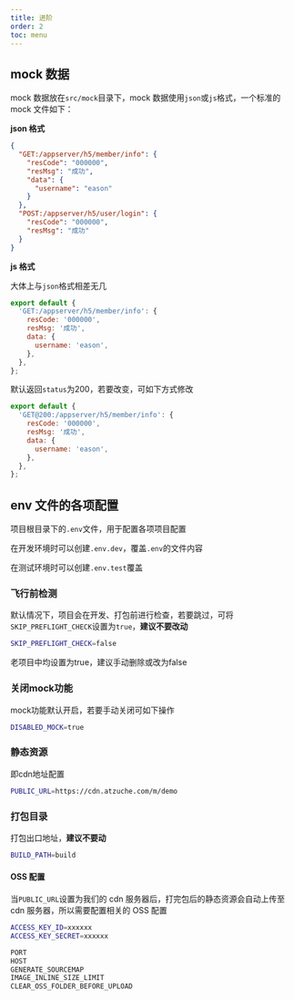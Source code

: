 ```yaml
---
title: 进阶
order: 2
toc: menu
---
```


## mock 数据

mock 数据放在`src/mock`目录下，mock 数据使用`json`或`js`格式，一个标准的 mock 文件如下：

**json 格式**

```json
{
  "GET:/appserver/h5/member/info": {
    "resCode": "000000",
    "resMsg": "成功",
    "data": {
      "username": "eason"
    }
  },
  "POST:/appserver/h5/user/login": {
    "resCode": "000000",
    "resMsg": "成功"
  }
}
```

**js 格式**

大体上与`json`格式相差无几

```js
export default {
  'GET:/appserver/h5/member/info': {
    resCode: '000000',
    resMsg: '成功',
    data: {
      username: 'eason',
    },
  },
};
```

默认返回`status`为200，若要改变，可如下方式修改

```js
export default {
  'GET@200:/appserver/h5/member/info': {
    resCode: '000000',
    resMsg: '成功',
    data: {
      username: 'eason',
    },
  },
};
```

## env 文件的各项配置

项目根目录下的`.env`文件，用于配置各项项目配置

在开发环境时可以创建`.env.dev`，覆盖`.env`的文件内容

在测试环境时可以创建`.env.test`覆盖

### 飞行前检测

默认情况下，项目会在开发、打包前进行检查，若要跳过，可将`SKIP_PREFLIGHT_CHECK`设置为`true`，**建议不要改动**

```bash
SKIP_PREFLIGHT_CHECK=false
```

<Alert type="info">
  老项目中均设置为true，建议手动删除或改为false
</Alert>

### 关闭mock功能

mock功能默认开启，若要手动关闭可如下操作

```bash
DISABLED_MOCK=true
```

### 静态资源

即cdn地址配置

```bash
PUBLIC_URL=https://cdn.atzuche.com/m/demo
```

### 打包目录

打包出口地址，**建议不要动**

```bash
BUILD_PATH=build
```

#### OSS 配置

当`PUBLIC_URL`设置为我们的 cdn 服务器后，打完包后的静态资源会自动上传至 cdn 服务器，所以需要配置相关的 OSS 配置

```bash
ACCESS_KEY_ID=xxxxxx
ACCESS_KEY_SECRET=xxxxxx
```

```bash
PORT
HOST
GENERATE_SOURCEMAP
IMAGE_INLINE_SIZE_LIMIT
CLEAR_OSS_FOLDER_BEFORE_UPLOAD
```
